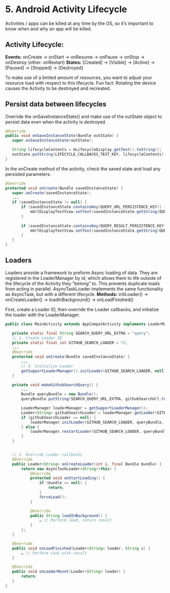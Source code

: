 # 5. Android Activity Lifecycle
Activities / apps can be killed at any time by the OS, so it’s important to know when and why an app will be killed. 

## Activity Lifecycle:
**Events:** onCreate -> onStart -> onResume -> onPause -> onStop -> onDestroy  (other: onRestart)
**States:** 	[Created] -> [Visible] ->   [Active] ->   [Paused] ->   [Stopped] ->  [Destroyed]

To make use of a limited amount of resources, you want to adjust your resource load with respect to this lifecycle.
Fun fact: Rotating the device causes the Activity to be destroyed and recreated.

## Persist data between lifecycles
Override the onSaveInstanceState() and make use of the outState object to persist data even when the activity is destroyed.

```java
@Override
public void onSaveInstanceState(Bundle outState) {
   super.onSaveInstanceState(outState);

   String lifecycleContents = mLifecycleDisplay.getText().toString();
   outState.putString(LIFECYCLE_CALLBACKS_TEXT_KEY, lifecycleContents);
}
```

In the onCreate method of the activity, check the saved state and load any persisted parameters.

```java
@Override
protected void onCreate(Bundle savedInstanceState) {
   super.onCreate(savedInstanceState);
   ...
   if (savedInstanceState != null) {
       if (savedInstanceState.containsKey(QUERY_URL_PERSISTENCE_KEY)) {
           mUrlDisplayTextView.setText(savedInstanceState.getString(QUERY_URL_PERSISTENCE_KEY));
       }
      
       if (savedInstanceState.containsKey(QUERY_RESULT_PERSISTENCE_KEY)) {
           mUrlDisplayTextView.setText(savedInstanceState.getString(QUERY_RESULT_PERSISTENCE_KEY));
       }
   }
}
```

## Loaders
Loaders provide a framework to preform Async loading of data. They are registered in the LoaderManager by id, which allows them to life outside of the lifecycle of the Activity they “belong” to. This prevents duplicate loads from acting in parallel.
AsyncTaskLoader implements the same functionality as AsyncTask, but with a different lifecycle.
**Methods:** initLoader() -> onCreateLoader() -> loadInBackground() -> onLoadFinished()

First, create a Loader ID, then override the Loader callbacks, and initialize the loader with the LoaderManager.

```java
public class MainActivity extends AppCompatActivity implements LoaderManager.LoaderCallbacks<String> {

   private static final String SEARCH_QUERY_URL_EXTRA = "query";
   // 1. Create Loader ID
   private static final int GITHUB_SEARCH_LOADER = 73;
   ...
   @Override
   protected void onCreate(Bundle savedInstanceState) {
       ...
       // 3. Initialize Loader
       getSupportLoaderManager().initLoader(GITHUB_SEARCH_LOADER, null, this);
   }

   private void makeGithubSearchQuery() {
       ...
       Bundle queryBundle = new Bundle();
       queryBundle.putString(SEARCH_QUERY_URL_EXTRA, githubSearchUrl.toString());

       LoaderManager loaderManager = getSupportLoaderManager();
       Loader<String> githubSearchLoader = loaderManager.getLoader(GITHUB_SEARCH_LOADER);
       if (githubSearchLoader == null) {
           loaderManager.initLoader(GITHUB_SEARCH_LOADER, queryBundle, this);
       } else {
           loaderManager.restartLoader(GITHUB_SEARCH_LOADER, queryBundle, this);
       }
   }


   // 2. Override Loader callbacks
   @Override
   public Loader<String> onCreateLoader(int i, final Bundle bundle) {
       return new AsyncTaskLoader<String>(this) {
           @Override
           protected void onStartLoading() {
               if (bundle == null) {
                   return;
               }
               forceLoad();
           }

           @Override
           public String loadInBackground() {
               … // Perform load, return result
           }
       };
   }

   @Override
   public void onLoadFinished(Loader<String> loader, String s) {
       … // Perform task with result
   }

   @Override
   public void onLoaderReset(Loader<String> loader) {
       return;
   }
}
```
